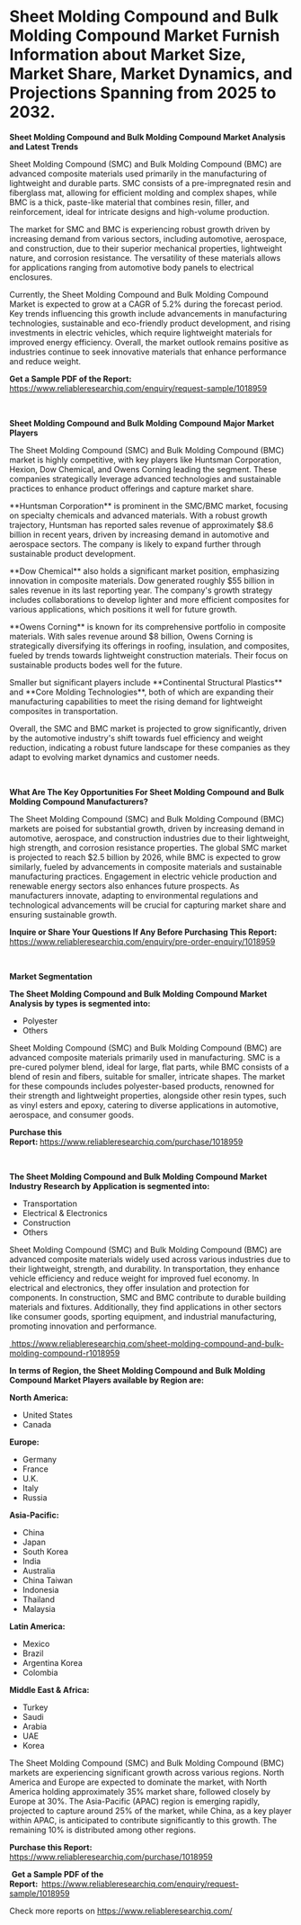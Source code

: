<p><h1>Sheet Molding Compound and Bulk Molding Compound Market Furnish Information about Market Size, Market Share, Market Dynamics, and Projections Spanning from 2025 to 2032.</h1></p><p><strong>Sheet Molding Compound and Bulk Molding Compound Market Analysis and Latest Trends</strong></p>
<p><p>Sheet Molding Compound (SMC) and Bulk Molding Compound (BMC) are advanced composite materials used primarily in the manufacturing of lightweight and durable parts. SMC consists of a pre-impregnated resin and fiberglass mat, allowing for efficient molding and complex shapes, while BMC is a thick, paste-like material that combines resin, filler, and reinforcement, ideal for intricate designs and high-volume production.</p><p>The market for SMC and BMC is experiencing robust growth driven by increasing demand from various sectors, including automotive, aerospace, and construction, due to their superior mechanical properties, lightweight nature, and corrosion resistance. The versatility of these materials allows for applications ranging from automotive body panels to electrical enclosures.</p><p>Currently, the Sheet Molding Compound and Bulk Molding Compound Market is expected to grow at a CAGR of 5.2% during the forecast period. Key trends influencing this growth include advancements in manufacturing technologies, sustainable and eco-friendly product development, and rising investments in electric vehicles, which require lightweight materials for improved energy efficiency. Overall, the market outlook remains positive as industries continue to seek innovative materials that enhance performance and reduce weight.</p></p>
<p><strong>Get a Sample PDF of the Report:&nbsp;</strong> <a href="https://www.reliableresearchiq.com/enquiry/request-sample/1018959?utm_campaign=3296&utm_medium=2&utm_source=Github&utm_content=ia&utm_term=01042025&utm_id=sheet-molding-compound-and-bulk-molding-compound">https://www.reliableresearchiq.com/enquiry/request-sample/1018959</a></p>
<p>&nbsp;</p>
<p><strong>Sheet Molding Compound and Bulk Molding Compound Major Market Players</strong></p>
<p><p>The Sheet Molding Compound (SMC) and Bulk Molding Compound (BMC) market is highly competitive, with key players like Huntsman Corporation, Hexion, Dow Chemical, and Owens Corning leading the segment. These companies strategically leverage advanced technologies and sustainable practices to enhance product offerings and capture market share.</p><p>**Huntsman Corporation** is prominent in the SMC/BMC market, focusing on specialty chemicals and advanced materials. With a robust growth trajectory, Huntsman has reported sales revenue of approximately $8.6 billion in recent years, driven by increasing demand in automotive and aerospace sectors. The company is likely to expand further through sustainable product development.</p><p>**Dow Chemical** also holds a significant market position, emphasizing innovation in composite materials. Dow generated roughly $55 billion in sales revenue in its last reporting year. The company's growth strategy includes collaborations to develop lighter and more efficient composites for various applications, which positions it well for future growth.</p><p>**Owens Corning** is known for its comprehensive portfolio in composite materials. With sales revenue around $8 billion, Owens Corning is strategically diversifying its offerings in roofing, insulation, and composites, fueled by trends towards lightweight construction materials. Their focus on sustainable products bodes well for the future.</p><p>Smaller but significant players include **Continental Structural Plastics** and **Core Molding Technologies**, both of which are expanding their manufacturing capabilities to meet the rising demand for lightweight composites in transportation.</p><p>Overall, the SMC and BMC market is projected to grow significantly, driven by the automotive industry's shift towards fuel efficiency and weight reduction, indicating a robust future landscape for these companies as they adapt to evolving market dynamics and customer needs.</p></p>
<p>&nbsp;</p>
<p><strong>What Are The Key Opportunities For Sheet Molding Compound and Bulk Molding Compound Manufacturers?</strong></p>
<p><p>The Sheet Molding Compound (SMC) and Bulk Molding Compound (BMC) markets are poised for substantial growth, driven by increasing demand in automotive, aerospace, and construction industries due to their lightweight, high strength, and corrosion resistance properties. The global SMC market is projected to reach $2.5 billion by 2026, while BMC is expected to grow similarly, fueled by advancements in composite materials and sustainable manufacturing practices. Engagement in electric vehicle production and renewable energy sectors also enhances future prospects. As manufacturers innovate, adapting to environmental regulations and technological advancements will be crucial for capturing market share and ensuring sustainable growth.</p></p>
<p><strong>Inquire or Share Your Questions If Any Before Purchasing This Report:</strong> <a href="https://www.reliableresearchiq.com/enquiry/pre-order-enquiry/1018959?utm_campaign=3296&utm_medium=2&utm_source=Github&utm_content=ia&utm_term=01042025&utm_id=sheet-molding-compound-and-bulk-molding-compound">https://www.reliableresearchiq.com/enquiry/pre-order-enquiry/1018959</a></p>
<p>&nbsp;</p>
<p><strong>Market Segmentation</strong></p>
<p><strong>The Sheet Molding Compound and Bulk Molding Compound Market Analysis by types is segmented into:</strong></p>
<p><ul><li>Polyester</li><li>Others</li></ul></p>
<p><p>Sheet Molding Compound (SMC) and Bulk Molding Compound (BMC) are advanced composite materials primarily used in manufacturing. SMC is a pre-cured polymer blend, ideal for large, flat parts, while BMC consists of a blend of resin and fibers, suitable for smaller, intricate shapes. The market for these compounds includes polyester-based products, renowned for their strength and lightweight properties, alongside other resin types, such as vinyl esters and epoxy, catering to diverse applications in automotive, aerospace, and consumer goods.</p></p>
<p><strong>Purchase this Report:&nbsp;</strong><a href="https://www.reliableresearchiq.com/purchase/1018959?utm_campaign=3296&utm_medium=2&utm_source=Github&utm_content=ia&utm_term=01042025&utm_id=sheet-molding-compound-and-bulk-molding-compound">https://www.reliableresearchiq.com/purchase/1018959</a></p>
<p>&nbsp;</p>
<p><strong>The Sheet Molding Compound and Bulk Molding Compound Market Industry Research by Application is segmented into:</strong></p>
<p><ul><li>Transportation</li><li>Electrical & Electronics</li><li>Construction</li><li>Others</li></ul></p>
<p><p>Sheet Molding Compound (SMC) and Bulk Molding Compound (BMC) are advanced composite materials widely used across various industries due to their lightweight, strength, and durability. In transportation, they enhance vehicle efficiency and reduce weight for improved fuel economy. In electrical and electronics, they offer insulation and protection for components. In construction, SMC and BMC contribute to durable building materials and fixtures. Additionally, they find applications in other sectors like consumer goods, sporting equipment, and industrial manufacturing, promoting innovation and performance.</p></p>
<p><a href="https://www.reliableresearchiq.com/sheet-molding-compound-and-bulk-molding-compound-r1018959?utm_campaign=3296&utm_medium=2&utm_source=Github&utm_content=ia&utm_term=01042025&utm_id=sheet-molding-compound-and-bulk-molding-compound">&nbsp;https://www.reliableresearchiq.com/sheet-molding-compound-and-bulk-molding-compound-r1018959</a></p>
<p><strong>In terms of Region, the Sheet Molding Compound and Bulk Molding Compound Market Players available by Region are:</strong></p>
<p>
    <p> <strong> North America: </strong>
        <ul>
            <li>United States</li>
            <li>Canada</li>
        </ul>
        </p> 
    <p> <strong> Europe: </strong>
        <ul>
            <li>Germany</li>
            <li>France</li>
            <li>U.K.</li>
            <li>Italy</li>
            <li>Russia</li>
        </ul>
        </p> 
    <p> <strong> Asia-Pacific: </strong>
        <ul>
            <li>China</li>
            <li>Japan</li>
            <li>South Korea</li>
            <li>India</li>
            <li>Australia</li>
            <li>China Taiwan</li>
            <li>Indonesia</li>
            <li>Thailand</li>
            <li>Malaysia</li>
        </ul>
        </p> 
    <p> <strong> Latin America: </strong>
        <ul>
            <li>Mexico</li>
            <li>Brazil</li>
            <li>Argentina Korea</li>
            <li>Colombia</li>
        </ul>
        </p> 
    <p> <strong> Middle East & Africa: </strong>
        <ul>
            <li>Turkey</li>
            <li>Saudi</li>
            <li>Arabia</li>
            <li>UAE</li>
            <li>Korea</li>
        </ul>
    </p>
    </p>
<p><p>The Sheet Molding Compound (SMC) and Bulk Molding Compound (BMC) markets are experiencing significant growth across various regions. North America and Europe are expected to dominate the market, with North America holding approximately 35% market share, followed closely by Europe at 30%. The Asia-Pacific (APAC) region is emerging rapidly, projected to capture around 25% of the market, while China, as a key player within APAC, is anticipated to contribute significantly to this growth. The remaining 10% is distributed among other regions.</p></p>
<p><strong>Purchase this Report: </strong><a href="https://www.reliableresearchiq.com/purchase/1018959?utm_campaign=3296&utm_medium=2&utm_source=Github&utm_content=ia&utm_term=01042025&utm_id=sheet-molding-compound-and-bulk-molding-compound">https://www.reliableresearchiq.com/purchase/1018959</a></p>
<p>&nbsp;<strong>Get a Sample PDF of the Report:&nbsp;&nbsp;</strong><a href="https://www.reliableresearchiq.com/enquiry/request-sample/1018959?utm_campaign=3296&utm_medium=2&utm_source=Github&utm_content=ia&utm_term=01042025&utm_id=sheet-molding-compound-and-bulk-molding-compound">https://www.reliableresearchiq.com/enquiry/request-sample/1018959</a></p>
<p><strong></strong></p>
<p>Check more reports on <a href="https://www.reliableresearchiq.com/?utm_campaign=3296&utm_medium=2&utm_source=Github&utm_content=ia&utm_term=01042025&utm_id=sheet-molding-compound-and-bulk-molding-compound">https://www.reliableresearchiq.com/</a></p>